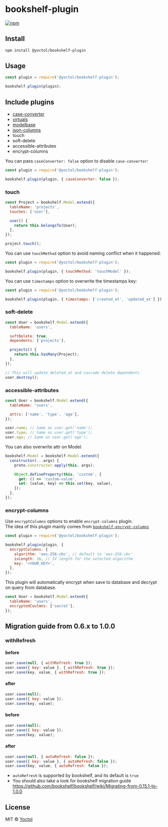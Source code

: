 # bookshelf-plugin

[![npm](https://img.shields.io/npm/v/@yoctol/bookshelf-plugin.svg)](https://www.npmjs.com/package/@yoctol/bookshelf-plugin)

## Install

```sh
npm install @yoctol/bookshelf-plugin
```

## Usage

```js
const plugin = require('@yoctol/bookshelf-plugin');

bookshelf.plugin(plugin);
```

## Include plugins

- [case-converter](https://github.com/bookshelf/case-converter-plugin)
- [virtuals](https://github.com/bookshelf/virtuals-plugin)
- [modelbase](https://github.com/bsiddiqui/bookshelf-modelbase)
- [json-columns](https://github.com/seegno/bookshelf-json-columns)
- touch
- soft-delete
- accessible-attributes
- encrypt-columns

You can pass `caseConverter: false` option to disable `case-converter`:

```js
const plugin = require('@yoctol/bookshelf-plugin');

bookshelf.plugin(plugin, { caseConverter: false });
```

### touch

```js
const Project = bookshelf.Model.extend({
  tableName: 'projects',
  touches: ['user'],

  user() {
    return this.belongsTo(User);
  },
});
```

```js
project.touch();
```

You can use `touchMethod` option to avoid naming conflict when it happened:

```js
const plugin = require('@yoctol/bookshelf-plugin');

bookshelf.plugin(plugin, { touchMethod: 'touchModel' });
```

You can use `timestamps` option to overwrite the timestamps key:

```js
const plugin = require('@yoctol/bookshelf-plugin');

bookshelf.plugin(plugin, { timestamps: ['created_at', 'updated_at'] });
```

### soft-delete

```js
const User = bookshelf.Model.extend({
  tableName: 'users',

  softDelete: true,
  dependents: ['projects'],

  projects() {
    return this.hasMany(Project);
  },
});
```

```js
// This will update deleted_at and cascade delete dependents
user.destroy();
```

### accessible-attributes

```js
const User = bookshelf.Model.extend({
  tableName: 'users',

  attrs: ['name', 'type', 'age'],
});
```

```js
user.name; // Same as user.get('name');
user.type; // Same as user.get('type');
user.age; // Same as user.get('age');
```

You can also overwrite attr on Model.

```js
bookshelf.Model = bookshelf.Model.extend({
  constructor(...args) {
    proto.constructor.apply(this, args);

    Object.defineProperty(this, 'custom', {
      get: () => 'custom-value',
      set: (value, key) => this.set(key, value),
    });
  },
});
```

### encrypt-columns

Use `encryptColumns` options to enable `encrypt-columns` plugin.  
The idea of this plugin mainly comes from [`bookshelf-encrypt-columns`](https://github.com/scoutforpets/bookshelf-encrypt-columns/)

```js
const plugin = require('@yoctol/bookshelf-plugin');

bookshelf.plugin(plugin, {
  encryptColumns: {
    algorithm: 'aes-256-cbc', // default to 'aes-256-cbc'
    ivLength: 16, // IV length for the selected algorithm
    key: '<YOUR_KEY>',
  },
});
```

This plugin will automatically encrypt when save to database and decrypt on query from database.

```js
const User = bookshelf.Model.extend({
  tableName: 'users',
  encryptedCoulmns: ['secret'],
});
```

## Migration guide from 0.6.x to 1.0.0

### withRefresh

#### before

```js
user.save(null, { withRefresh: true });
user.save({ key: value }, { withRefresh: true });
user.save(key, value, { withRefresh: true });
```

#### after

```js
user.save(null);
user.save({ key: value });
user.save(key, value);
```

#### before

```js
user.save(null);
user.save({ key: value });
user.save(key, value);
```

#### after

```js
user.save(null, { autoRefresh: false });
user.save({ key: value }, { autoRefresh: false });
user.save(key, value, { autoRefresh: false });
```

- `autoRefresh` is supported by bookshelf, and its default is `true`
- You should also take a look for bookshelf migration guide https://github.com/bookshelf/bookshelf/wiki/Migrating-from-0.15.1-to-1.0.0

## License

MIT © [Yoctol](https://github.com/Yoctol/bookshelf-plugin)
